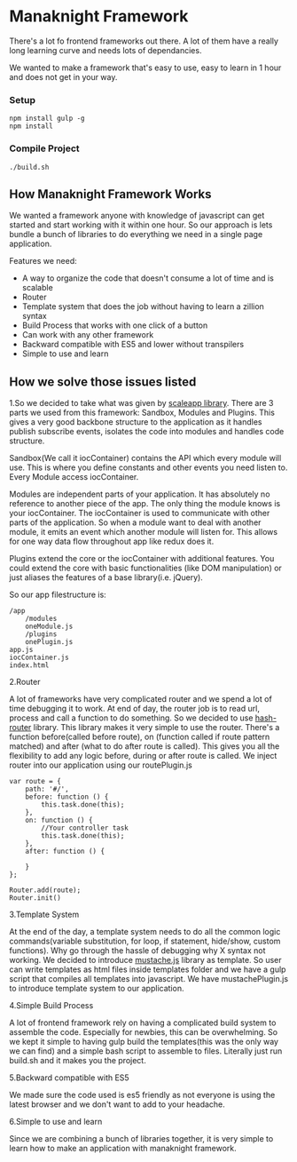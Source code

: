 # Manaknight Framework

There's a lot fo frontend frameworks out there. A lot of them have a really long learning curve and needs lots of dependancies. 

We wanted to make a framework that's easy to use, easy to learn in 1 hour and does not get in your way.

### Setup
```
npm install gulp -g
npm install
```

### Compile Project
```
./build.sh
```

## How Manaknight Framework Works
We wanted a framework anyone with knowledge of javascript can get started and start working with it within one hour. So our approach is lets bundle a bunch of libraries to do everything we need in a single page application.

Features we need:
- A way to organize the code that doesn't consume a lot of time and is scalable
- Router
- Template system that does the job without having to learn a zillion syntax
- Build Process that works with one click of a button
- Can work with any other framework
- Backward compatible with ES5 and lower without transpilers
- Simple to use and learn

## How we solve those issues listed
1.So we decided to take what was given by [scaleapp library](https://github.com/flosse/scaleApp). There are 3 parts we used from this framework: Sandbox, Modules and Plugins. This gives a very good backbone structure to the application as it handles publish subscribe events, isolates the code into modules and handles code structure.

Sandbox(We call it iocContainer) contains the API which every module will use. This is where you define constants and other events you need listen to. Every Module access iocContainer.

Modules are independent parts of your application. It has absolutely no reference to another piece of the app. The only thing the module knows is your iocContainer. The iocContainer is used to communicate with other parts of the application. So when a module want to deal with another module, it emits an event which another module will listen for. This allows for one way data flow throughout app like redux does it.

Plugins extend the core or the iocContainer with additional features. You could extend the core with basic functionalities (like DOM manipulation) or just aliases the features of a base library(i.e. jQuery).

So our app filestructure is:
```
/app
    /modules
    oneModule.js
    /plugins
    onePlugin.js
app.js
iocContainer.js
index.html
```

2.Router

A lot of frameworks have very complicated router and we spend a lot of time debugging it to work. At end of day, the router job is to read url, process and call a function to do something. So we decided to use [hash-router](http://michaelsogos.github.io/Hash-Router/) library. This library makes it very simple to use the router. There's a function before(called before route), on (function called if route pattern matched) and after (what to do after route is called). This gives you all the flexibility to add any logic before, during or after route is called. We inject router into our application using our routePlugin.js

```
var route = {
    path: '#/',
    before: function () {
        this.task.done(this);
    },
    on: function () {
        //Your controller task
        this.task.done(this);
    },
    after: function () {
        
    }
};

Router.add(route);
Router.init()
```

3.Template System

At the end of the day, a template system needs to do all the common logic commands(variable substitution, for loop, if statement, hide/show, custom functions). Why go through the hassle of debugging why X syntax not working. We decided to introduce [mustache.js](https://github.com/janl/mustache.js/) library as template. So user can write templates as html files inside templates folder and we have a gulp script that compiles all templates into javascript. We have mustachePlugin.js to introduce template system to our application.

4.Simple Build Process

A lot of frontend framework rely on having a complicated build system to assemble the code. Especially for newbies, this can be overwhelming. So we kept it simple to having gulp build the templates(this was the only way we can find) and a simple bash script to assemble to files. Literally just run build.sh and it makes you the project.


5.Backward compatible with ES5 

We made sure the code used is es5 friendly as not everyone is using the latest browser and we don't want to add to your headache.

6.Simple to use and learn

Since we are combining a bunch of libraries together, it is very simple to learn how to make an application with manaknight framework.

